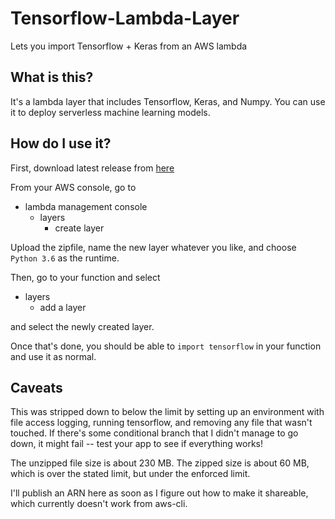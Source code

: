 # Tensorflow-Lambda-Layer
Lets you import Tensorflow + Keras from an AWS lambda

## What is this?
It's a lambda layer that includes Tensorflow, Keras, and Numpy. You can use it to deploy serverless machine learning models.

## How do I use it?
First, download latest release from [here](https://github.com/antonpaquin/Tensorflow-Lambda-Layer/releases)

From your AWS console, go to
- lambda management console
  - layers
    - create layer
    
Upload the zipfile, name the new layer whatever you like, and choose `Python 3.6` as the runtime.

Then, go to your function and select
- layers
  - add a layer
  
and select the newly created layer.

Once that's done, you should be able to `import tensorflow` in your function and use it as normal.

## Caveats
This was stripped down to below the limit by setting up an environment with file access logging, running tensorflow, and 
removing any file that wasn't touched. If there's some conditional branch that I didn't manage to go down, it might fail --
test your app to see if everything works!

The unzipped file size is about 230 MB. The zipped size is about 60 MB, which is over the stated limit, but under the enforced limit.

I'll publish an ARN here as soon as I figure out how to make it shareable, which currently doesn't work from aws-cli.
